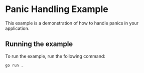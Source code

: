# Panic Handling Example

This example is a demonstration of how to handle panics in your application.

## Running the example

To run the example, run the following command:

```bash
go run .
```
